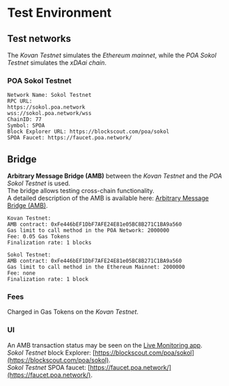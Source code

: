 # Test Environment

## Test networks
The _Kovan Testnet_ simulates the _Ethereum mainnet_, while the _POA Sokol Testnet_ simulates the _xDAai chain_.

### POA Sokol Testnet
```
Network Name: Sokol Testnet
RPC URL:
https://sokol.poa.network
wss://sokol.poa.network/wss 
ChainID: 77
Symbol: SPOA
Block Explorer URL: https://blockscout.com/poa/sokol
SPOA Faucet: https://faucet.poa.network/ 
```

## Bridge
__Arbitrary Message Bridge (AMB)__ between the _Kovan Testnet_ and the _POA Sokol Testnet_ is used.   
The bridge allows testing cross-chain functionality.  
A detailed description of the AMB is available here: [Arbitrary Message Bridge (AMB)](https://docs.tokenbridge.net/amb-bridge/about-amb-bridge).
```
Kovan Testnet:
AMB contract: 0xFe446bEF1DbF7AFE24E81e05BC8B271C1BA9a560
Gas limit to call method in the POA Network: 2000000
Fee: 0.05 Gas Tokens
Finalization rate: 1 blocks
```
```
Sokol Testnet:
AMB contract: 0xFe446bEF1DbF7AFE24E81e05BC8B271C1BA9a560
Gas limit to call method in the Ethereum Mainnet: 2000000
Fee: none
Finalization rate: 1 block
```

### Fees
Charged in Gas Tokens on the _Kovan Testnet_.

### UI
An AMB transaction status may be seen on the [Live Monitoring app](https://alm-test-amb.herokuapp.com/).  
_Sokol Testnet_ block Explorer: [https://blockscout.com/poa/sokol](https://blockscout.com/poa/sokol).  
_Sokol Testnet_ SPOA faucet: [https://faucet.poa.network/](https://faucet.poa.network/).
